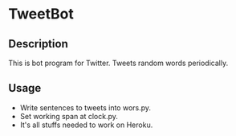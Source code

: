 # TweetBot

## Description

This is bot program for Twitter.
Tweets random words periodically.

## Usage

- Write sentences to tweets into wors.py.
- Set working span at clock.py.
- It's all stuffs needed to work on Heroku.
